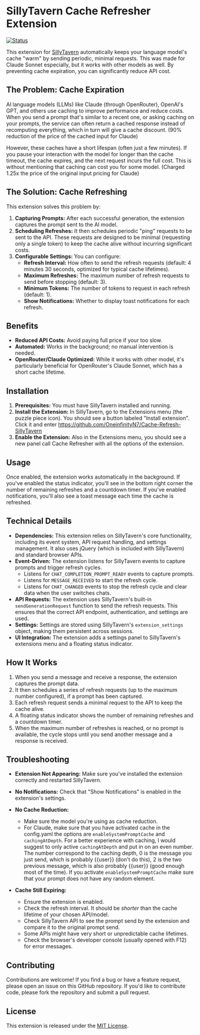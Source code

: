 # SillyTavern Cache Refresher Extension

[![Status](https://img.shields.io/badge/status-beta-yellow.svg)]()

This extension for [SillyTavern](https://github.com/SillyTavern/SillyTavern) automatically keeps your language model's cache "warm" by sending periodic, minimal requests. This was made for Claude Sonnet especially, but it works with other models as well. By preventing cache expiration, you can significantly reduce API cost.

## The Problem: Cache Expiration

AI language models (LLMs) like Claude (through OpenRouter), OpenAI's GPT, and others use caching to improve performance and reduce costs. When you send a prompt that's similar to a recent one, or asking caching on your prompts, the service can often return a cached response instead of recomputing everything, which in turn will give a cache discount. (90% reduction of the price of the cached input for Claude)

However, these caches have a short lifespan (often just a few minutes). If you pause your interaction with the model for longer than the cache timeout, the cache expires, and the next request incurs the full cost. This is without mentioning that caching can cost you for some model. (Charged 1.25x the price of the original input pricing for Claude)

## The Solution: Cache Refreshing

This extension solves this problem by:

1.  **Capturing Prompts:** After each successful generation, the extension captures the prompt sent to the AI model.
2.  **Scheduling Refreshes:** It then schedules periodic "ping" requests to be sent to the API. These requests are designed to be minimal (requesting only a single token) to keep the cache alive without incurring significant costs.
3.  **Configurable Settings:** You can configure:
    *   **Refresh Interval:** How often to send the refresh requests (default: 4 minutes 30 seconds, optimized for typical cache lifetimes).
    *   **Maximum Refreshes:** The maximum number of refresh requests to send before stopping (default: 3).
    *   **Minimum Tokens:** The number of tokens to request in each refresh (default: 1).
    *   **Show Notifications:** Whether to display toast notifications for each refresh.

## Benefits

*   **Reduced API Costs:** Avoid paying full price if your too slow.
*   **Automated:** Works in the background; no manual intervention is needed.
*   **OpenRouter/Claude Optimized:** While it works with other model, it's particularly beneficial for OpenRouter's Claude Sonnet, which has a short cache lifetime.

## Installation

1.  **Prerequisites:** You must have SillyTavern installed and running.
2.  **Install the Extension:** In SillyTavern, go to the Extensions menu (the puzzle piece icon). You should see a button labeled "Install extension". Click it and enter https://github.com/OneinfinityN7/Cache-Refresh-SillyTavern
3.  **Enable the Extension:** Also in the Extensions menu, you should see a new panel call Cache Refresher with all the options of the extension.

## Usage

Once enabled, the extension works automatically in the background. If you've enabled the status indicator, you'll see in the bottom right corner the number of remaining refreshes and a countdown timer. If you've enabled notifications, you'll also see a toast message each time the cache is refreshed.

## Technical Details

*   **Dependencies:** This extension relies on SillyTavern's core functionality, including its event system, API request handling, and settings management. It also uses jQuery (which is included with SillyTavern) and standard browser APIs.
*   **Event-Driven:** The extension listens for SillyTavern events to capture prompts and trigger refresh cycles.
    *   Listens for `CHAT_COMPLETION_PROMPT_READY` events to capture prompts.
    *   Listens for `MESSAGE_RECEIVED` to start the refresh cycle.
    *   Listens for `CHAT_CHANGED` events to stop the refresh cycle and clear data when the user switches chats.
*   **API Requests:** The extension uses SillyTavern's built-in `sendGenerationRequest` function to send the refresh requests. This ensures that the correct API endpoint, authentication, and settings are used.
*   **Settings:** Settings are stored using SillyTavern's `extension_settings` object, making them persistent across sessions.
*   **UI Integration:** The extension adds a settings panel to SillyTavern's extensions menu and a floating status indicator.

## How It Works

1.  When you send a message and receive a response, the extension captures the prompt data.
2.  It then schedules a series of refresh requests (up to the maximum number configured), if a prompt has been captured.
3.  Each refresh request sends a minimal request to the API to keep the cache alive.
4.  A floating status indicator shows the number of remaining refreshes and a countdown timer.
5.  When the maximum number of refreshes is reached, or no prompt is available, the cycle stops until you send another message and a response is received.

## Troubleshooting

*   **Extension Not Appearing:** Make sure you've installed the extension correctly and restarted SillyTavern.
*   **No Notifications:** Check that "Show Notifications" is enabled in the extension's settings.

*   **No Cache Reduction:**
    *   Make sure the model you're using as cache reduction. 
    *   For Claude, make sure that you have activated cache in the config.yaml the options are `enableSystemPromptCache` and `cachingAtDepth`. For a better experience with caching, I would suggest to only active `cachingAtDepth` and put in on an even number. The number correspond to the caching depth, 0 is the message you just send, which is probably {{user}} (don't do this), 2 is the two previous message, which is also probably {{user}} (good enough most of the time). If you activate `enableSystemPromptCache` make sure that your prompt does not have any random element. 
*   **Cache Still Expiring:**
    *   Ensure the extension is enabled.
    *   Check the refresh interval. It should be *shorter* than the cache lifetime of your chosen API/model.
    *   Check SillyTavern API to see the prompt send by the extension and compare it to the original prompt send.
    *   Some APIs might have very short or unpredictable cache lifetimes.
    *   Check the browser's developer console (usually opened with F12) for error messages.

## Contributing

Contributions are welcome! If you find a bug or have a feature request, please open an issue on this GitHub repository. If you'd like to contribute code, please fork the repository and submit a pull request.

## License

This extension is released under the [MIT License](LICENSE).
